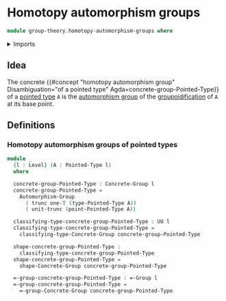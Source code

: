 # Homotopy automorphism groups

```agda
module group-theory.homotopy-automorphism-groups where
```

<details><summary>Imports</summary>

```agda
open import foundation.1-types
open import foundation.connected-components
open import foundation.contractible-types
open import foundation.dependent-pair-types
open import foundation.equivalences
open import foundation.fundamental-theorem-of-identity-types
open import foundation.identity-types
open import foundation.mere-equality
open import foundation.propositional-truncations
open import foundation.subtype-identity-principle
open import foundation.torsorial-type-families
open import foundation.truncation-levels
open import foundation.truncations
open import foundation.universe-levels

open import group-theory.automorphism-groups
open import group-theory.concrete-groups
open import group-theory.equivalences-concrete-groups

open import higher-group-theory.automorphism-groups
open import higher-group-theory.higher-groups

open import structured-types.pointed-types
```

</details>

## Idea

The concrete
{{#concept "homotopy automorphism group" Disambiguation="of a pointed type" Agda=concrete-group-Pointed-Type}}
of a [pointed type](structured-types.pointed-types.md) `A` is the
[automorphism group](group-theory.automorphism-groups.md) of the
[groupoidification](foundation.truncations.md) of `A` at its base point.

## Definitions

### Homotopy automorphism groups of pointed types

```agda
module _
  {l : Level} (A : Pointed-Type l)
  where

  concrete-group-Pointed-Type : Concrete-Group l
  concrete-group-Pointed-Type =
    Automorphism-Group
      ( trunc one-𝕋 (type-Pointed-Type A))
      ( unit-trunc (point-Pointed-Type A))

  classifying-type-concrete-group-Pointed-Type : UU l
  classifying-type-concrete-group-Pointed-Type =
    classifying-type-Concrete-Group concrete-group-Pointed-Type

  shape-concrete-group-Pointed-Type :
    classifying-type-concrete-group-Pointed-Type
  shape-concrete-group-Pointed-Type =
    shape-Concrete-Group concrete-group-Pointed-Type

  ∞-group-concrete-group-Pointed-Type : ∞-Group l
  ∞-group-concrete-group-Pointed-Type =
    ∞-group-Concrete-Group concrete-group-Pointed-Type
```
